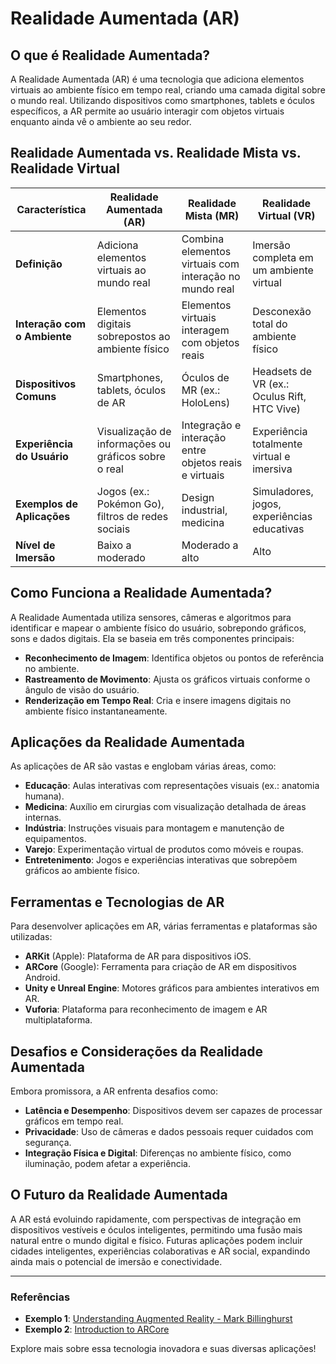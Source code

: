 # Realidade Aumentada (AR)

## O que é Realidade Aumentada?

A Realidade Aumentada (AR) é uma tecnologia que adiciona elementos virtuais ao ambiente físico em tempo real, criando uma camada digital sobre o mundo real. Utilizando dispositivos como smartphones, tablets e óculos específicos, a AR permite ao usuário interagir com objetos virtuais enquanto ainda vê o ambiente ao seu redor.

## Realidade Aumentada vs. Realidade Mista vs. Realidade Virtual

| Característica                | Realidade Aumentada (AR)                                | Realidade Mista (MR)                                      | Realidade Virtual (VR)                                   |
|-------------------------------|---------------------------------------------------------|-----------------------------------------------------------|----------------------------------------------------------|
| **Definição**                 | Adiciona elementos virtuais ao mundo real               | Combina elementos virtuais com interação no mundo real    | Imersão completa em um ambiente virtual                  |
| **Interação com o Ambiente**  | Elementos digitais sobrepostos ao ambiente físico       | Elementos virtuais interagem com objetos reais            | Desconexão total do ambiente físico                      |
| **Dispositivos Comuns**       | Smartphones, tablets, óculos de AR                      | Óculos de MR (ex.: HoloLens)                              | Headsets de VR (ex.: Oculus Rift, HTC Vive)              |
| **Experiência do Usuário**    | Visualização de informações ou gráficos sobre o real    | Integração e interação entre objetos reais e virtuais     | Experiência totalmente virtual e imersiva                |
| **Exemplos de Aplicações**    | Jogos (ex.: Pokémon Go), filtros de redes sociais       | Design industrial, medicina                               | Simuladores, jogos, experiências educativas              |
| **Nível de Imersão**          | Baixo a moderado                                        | Moderado a alto                                           | Alto                                                     |

## Como Funciona a Realidade Aumentada?

A Realidade Aumentada utiliza sensores, câmeras e algoritmos para identificar e mapear o ambiente físico do usuário, sobrepondo gráficos, sons e dados digitais. Ela se baseia em três componentes principais:

- **Reconhecimento de Imagem**: Identifica objetos ou pontos de referência no ambiente.
- **Rastreamento de Movimento**: Ajusta os gráficos virtuais conforme o ângulo de visão do usuário.
- **Renderização em Tempo Real**: Cria e insere imagens digitais no ambiente físico instantaneamente.

## Aplicações da Realidade Aumentada

As aplicações de AR são vastas e englobam várias áreas, como:

- **Educação**: Aulas interativas com representações visuais (ex.: anatomia humana).
- **Medicina**: Auxílio em cirurgias com visualização detalhada de áreas internas.
- **Indústria**: Instruções visuais para montagem e manutenção de equipamentos.
- **Varejo**: Experimentação virtual de produtos como móveis e roupas.
- **Entretenimento**: Jogos e experiências interativas que sobrepõem gráficos ao ambiente físico.

## Ferramentas e Tecnologias de AR

Para desenvolver aplicações em AR, várias ferramentas e plataformas são utilizadas:

- **ARKit** (Apple): Plataforma de AR para dispositivos iOS.
- **ARCore** (Google): Ferramenta para criação de AR em dispositivos Android.
- **Unity e Unreal Engine**: Motores gráficos para ambientes interativos em AR.
- **Vuforia**: Plataforma para reconhecimento de imagem e AR multiplataforma.

## Desafios e Considerações da Realidade Aumentada

Embora promissora, a AR enfrenta desafios como:

- **Latência e Desempenho**: Dispositivos devem ser capazes de processar gráficos em tempo real.
- **Privacidade**: Uso de câmeras e dados pessoais requer cuidados com segurança.
- **Integração Física e Digital**: Diferenças no ambiente físico, como iluminação, podem afetar a experiência.

## O Futuro da Realidade Aumentada

A AR está evoluindo rapidamente, com perspectivas de integração em dispositivos vestíveis e óculos inteligentes, permitindo uma fusão mais natural entre o mundo digital e físico. Futuras aplicações podem incluir cidades inteligentes, experiências colaborativas e AR social, expandindo ainda mais o potencial de imersão e conectividade.

---

### Referências

- **Exemplo 1**: [Understanding Augmented Reality - Mark Billinghurst](https://www.examplelink.com)
- **Exemplo 2**: [Introduction to ARCore](https://www.examplelink2.com)

Explore mais sobre essa tecnologia inovadora e suas diversas aplicações!
